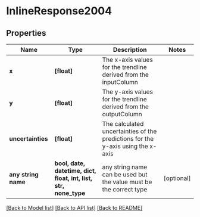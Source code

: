 # InlineResponse2004


## Properties
Name | Type | Description | Notes
------------ | ------------- | ------------- | -------------
**x** | **[float]** | The x-axis values for the trendline derived from the inputColumn | 
**y** | **[float]** | The y-axis values for the trendline derived from the outputColumn | 
**uncertainties** | **[float]** | The calculated uncertainties of the predictions for the y-axis using the x-axis | 
**any string name** | **bool, date, datetime, dict, float, int, list, str, none_type** | any string name can be used but the value must be the correct type | [optional]

[[Back to Model list]](../README.md#documentation-for-models) [[Back to API list]](../README.md#documentation-for-api-endpoints) [[Back to README]](../README.md)


